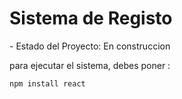 <h1> Sistema de Registo</h1>
- Estado del Proyecto: En construccion

para ejecutar el sistema, debes poner :

```npm install react```
